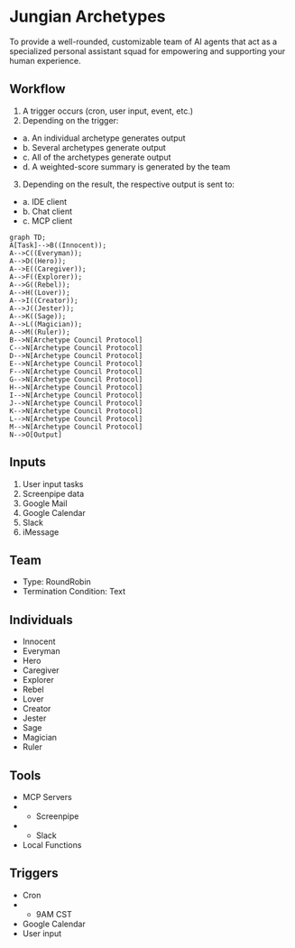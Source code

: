 # Jungian Archetypes

To provide a well-rounded, customizable team of AI agents that act as a specialized personal assistant squad for empowering and supporting your human experience.

## Workflow

1. A trigger occurs (cron, user input, event, etc.)
2. Depending on the trigger:

- a. An individual archetype generates output
- b. Several archetypes generate output
- c. All of the archetypes generate output
- d. A weighted-score summary is generated by the team

3. Depending on the result, the respective output is sent to:

- a. IDE client
- b. Chat client
- c. MCP client

```mermaid
graph TD;
A[Task]-->B((Innocent));
A-->C((Everyman));
A-->D((Hero));
A-->E((Caregiver));
A-->F((Explorer));
A-->G((Rebel));
A-->H((Lover));
A-->I((Creator));
A-->J((Jester));
A-->K((Sage));
A-->L((Magician));
A-->M((Ruler));
B-->N[Archetype Council Protocol]
C-->N[Archetype Council Protocol]
D-->N[Archetype Council Protocol]
E-->N[Archetype Council Protocol]
F-->N[Archetype Council Protocol]
G-->N[Archetype Council Protocol]
H-->N[Archetype Council Protocol]
I-->N[Archetype Council Protocol]
J-->N[Archetype Council Protocol]
K-->N[Archetype Council Protocol]
L-->N[Archetype Council Protocol]
M-->N[Archetype Council Protocol]
N-->O[Output]
```

## Inputs

1. User input tasks
2. Screenpipe data
3. Google Mail
4. Google Calendar
5. Slack
6. iMessage

## Team

- Type: RoundRobin
- Termination Condition: Text

## Individuals

- Innocent
- Everyman
- Hero
- Caregiver
- Explorer
- Rebel
- Lover
- Creator
- Jester
- Sage
- Magician
- Ruler

## Tools

- MCP Servers
- - Screenpipe
- - Slack
- Local Functions

## Triggers

- Cron
- - 9AM CST
- Google Calendar
- User input
